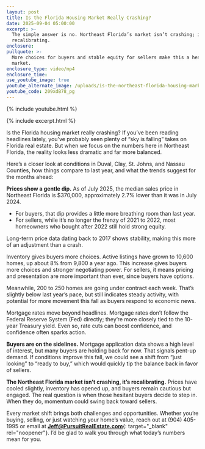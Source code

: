 ```yaml
---
layout: post
title: Is the Florida Housing Market Really Crashing?
date: 2025-09-04 05:00:00
excerpt: >-
  The simple answer is no. Northeast Florida’s market isn’t crashing; it’s
  recalibrating.
enclosure:
pullquote: >-
  More choices for buyers and stable equity for sellers make this a healthier
  market.
enclosure_type: video/mp4
enclosure_time:
use_youtube_image: true
youtube_alternate_image: /uploads/is-the-northeast-florida-housing-market-crashing-in-2025-2.jpg
youtube_code: 209xdB78_pg
---
```

{% include youtube.html %}

{% include excerpt.html %}

Is the Florida housing market really crashing? If you’ve been reading headlines lately, you’ve probably seen plenty of “sky is falling” takes on Florida real estate. But when we focus on the numbers here in Northeast Florida, the reality looks less dramatic and far more balanced.

Here’s a closer look at conditions in Duval, Clay, St. Johns, and Nassau Counties, how things compare to last year, and what the trends suggest for the months ahead:

**Prices show a gentle dip.** As of July 2025, the median sales price in Northeast Florida is $370,000, approximately 2.7% lower than it was in July 2024.

* For buyers, that dip provides a little more breathing room than last year.
* For sellers, while it’s no longer the frenzy of 2021 to 2022, most homeowners who bought after 2022 still hold strong equity.

Long-term price data dating back to 2017 shows stability, making this more of an adjustment than a crash.

Inventory gives buyers more choices. Active listings have grown to 10,600 homes, up about 8% from 9,800 a year ago. This increase gives buyers more choices and stronger negotiating power. For sellers, it means pricing and presentation are more important than ever, since buyers have options.

Meanwhile, 200 to 250 homes are going under contract each week. That’s slightly below last year’s pace, but still indicates steady activity, with potential for more movement this fall as buyers respond to economic news.

Mortgage rates move beyond headlines. Mortgage rates don’t follow the Federal Reserve System (Fed) directly; they’re more closely tied to the 10-year Treasury yield. Even so, rate cuts can boost confidence, and confidence often sparks action.

**Buyers are on the sidelines.** Mortgage application data shows a high level of interest, but many buyers are holding back for now. That signals pent-up demand. If conditions improve this fall, we could see a shift from “just looking” to “ready to buy,” which would quickly tip the balance back in favor of sellers.

**The Northeast Florida market isn’t crashing, it’s recalibrating.** Prices have cooled slightly, inventory has opened up, and buyers remain cautious but engaged. The real question is when those hesitant buyers decide to step in. When they do, momentum could swing back toward sellers.

Every market shift brings both challenges and opportunities. Whether you’re buying, selling, or just watching your home’s value, reach out at (904) 405-1995 or email at [**Jeff@PursuitRealEstate.com**](Jeff@PursuitRealEstate.com){: target="_blank" rel="noopener"}. I’d be glad to walk you through what today’s numbers mean for you.